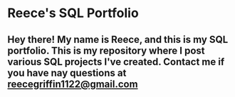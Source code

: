 # Reece's SQL Portfolio
## Hey there! My name is Reece, and this is my SQL portfolio. This is my repository where I post various SQL projects I've created. Contact me if you have nay questions at reecegriffin1122@gmail.com
